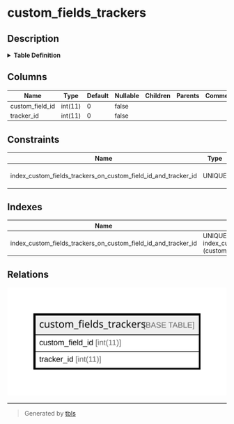 # custom_fields_trackers

## Description

<details>
<summary><strong>Table Definition</strong></summary>

```sql
CREATE TABLE `custom_fields_trackers` (
  `custom_field_id` int(11) NOT NULL DEFAULT '0',
  `tracker_id` int(11) NOT NULL DEFAULT '0',
  UNIQUE KEY `index_custom_fields_trackers_on_custom_field_id_and_tracker_id` (`custom_field_id`,`tracker_id`)
) ENGINE=InnoDB DEFAULT CHARSET=latin1
```

</details>

## Columns

| Name | Type | Default | Nullable | Children | Parents | Comment |
| ---- | ---- | ------- | -------- | -------- | ------- | ------- |
| custom_field_id | int(11) | 0 | false |  |  |  |
| tracker_id | int(11) | 0 | false |  |  |  |

## Constraints

| Name | Type | Definition |
| ---- | ---- | ---------- |
| index_custom_fields_trackers_on_custom_field_id_and_tracker_id | UNIQUE | UNIQUE KEY index_custom_fields_trackers_on_custom_field_id_and_tracker_id (custom_field_id, tracker_id) |

## Indexes

| Name | Definition |
| ---- | ---------- |
| index_custom_fields_trackers_on_custom_field_id_and_tracker_id | UNIQUE KEY index_custom_fields_trackers_on_custom_field_id_and_tracker_id (custom_field_id, tracker_id) USING BTREE |

## Relations

![er](custom_fields_trackers.svg)

---

> Generated by [tbls](https://github.com/k1LoW/tbls)
